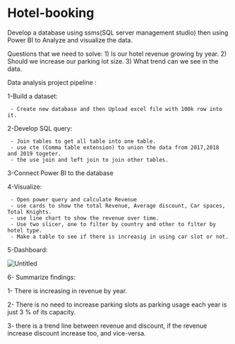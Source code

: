 # Hotel-booking
Develop a database using ssms(SQL server management studio) then using Power BI to Analyze and visualize the data.

Questions that we need to solve:
     1) Is our hotel revenue growing by year.
     2) Should we increase our parking lot size.
     3) What trend can we see in the data.

Data analysis project pipeline :

1-Build a dataset:

     - Create new database and then Upload excel file with 100k row into it.

2-Develop SQL query:

     - Join tables to get all table into one table.
     - use cte (Comma table extension) to union the data from 2017,2018 and 2019 togeter.
     - the use join and left join to join other tables.

3-Connect Power BI to the database

4-Visualize:
     
     - Open power query and calculate Revenue
     - use cards to show the total Revenue, Average discount, Car spaces, Total Knights.
     - use line chart to show the revenue over time.
     - Use two slicer, one to filter by country and other to filter by hotel type.
     - Make a table to see if there is increasig in using car slot or not.

5-Dashboard:


![Untitled](https://user-images.githubusercontent.com/113065912/229653526-629674a5-f360-4781-9b65-6637f748c55f.png)




6- Summarize findings:

   1- There is increasing in revenue by year.

   2- There is no need to increase parking slots as parking usage each year is just 3 % of its capacity.

   3- there is a trend line between revenue and discount, if the revenue increase discount increase too, and vice-versa.
